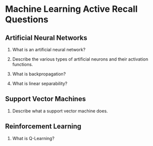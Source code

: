# Machine Learning Active Recall Questions 

## Artificial Neural Networks 

1. What is an artificial neural network? 

2. Describe the various types of artificial neurons and their activation functions. 

3. What is backpropagation? 

4. What is linear separability? 


## Support Vector Machines 

1. Describe what a support vector machine does. 


## Reinforcement Learning 

1. What is Q-Learning? 
